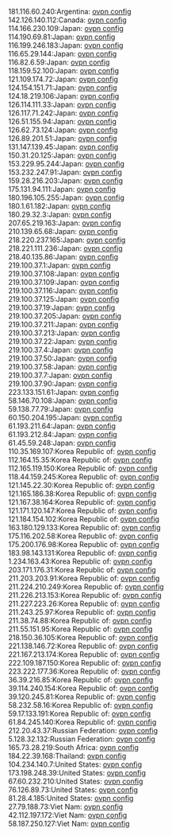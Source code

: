 181.116.60.240:Argentina: [ovpn config](vpn/181_116_60_240.ovpn)  
142.126.140.112:Canada: [ovpn config](vpn/142_126_140_112.ovpn)  
114.166.230.109:Japan: [ovpn config](vpn/114_166_230_109.ovpn)  
114.190.69.81:Japan: [ovpn config](vpn/114_190_69_81.ovpn)  
116.199.246.183:Japan: [ovpn config](vpn/116_199_246_183.ovpn)  
116.65.29.144:Japan: [ovpn config](vpn/116_65_29_144.ovpn)  
116.82.6.59:Japan: [ovpn config](vpn/116_82_6_59.ovpn)  
118.159.52.100:Japan: [ovpn config](vpn/118_159_52_100.ovpn)  
121.109.174.72:Japan: [ovpn config](vpn/121_109_174_72.ovpn)  
124.154.151.71:Japan: [ovpn config](vpn/124_154_151_71.ovpn)  
124.18.219.106:Japan: [ovpn config](vpn/124_18_219_106.ovpn)  
126.114.111.33:Japan: [ovpn config](vpn/126_114_111_33.ovpn)  
126.117.71.242:Japan: [ovpn config](vpn/126_117_71_242.ovpn)  
126.51.155.94:Japan: [ovpn config](vpn/126_51_155_94.ovpn)  
126.62.73.124:Japan: [ovpn config](vpn/126_62_73_124.ovpn)  
126.89.201.51:Japan: [ovpn config](vpn/126_89_201_51.ovpn)  
131.147.139.45:Japan: [ovpn config](vpn/131_147_139_45.ovpn)  
150.31.20.125:Japan: [ovpn config](vpn/150_31_20_125.ovpn)  
153.229.95.244:Japan: [ovpn config](vpn/153_229_95_244.ovpn)  
153.232.247.91:Japan: [ovpn config](vpn/153_232_247_91.ovpn)  
159.28.216.203:Japan: [ovpn config](vpn/159_28_216_203.ovpn)  
175.131.94.111:Japan: [ovpn config](vpn/175_131_94_111.ovpn)  
180.196.105.255:Japan: [ovpn config](vpn/180_196_105_255.ovpn)  
180.1.61.182:Japan: [ovpn config](vpn/180_1_61_182.ovpn)  
180.29.32.3:Japan: [ovpn config](vpn/180_29_32_3.ovpn)  
207.65.219.163:Japan: [ovpn config](vpn/207_65_219_163.ovpn)  
210.139.65.68:Japan: [ovpn config](vpn/210_139_65_68.ovpn)  
218.220.237.165:Japan: [ovpn config](vpn/218_220_237_165.ovpn)  
218.221.111.236:Japan: [ovpn config](vpn/218_221_111_236.ovpn)  
218.40.135.86:Japan: [ovpn config](vpn/218_40_135_86.ovpn)  
219.100.37.1:Japan: [ovpn config](vpn/219_100_37_1.ovpn)  
219.100.37.108:Japan: [ovpn config](vpn/219_100_37_108.ovpn)  
219.100.37.109:Japan: [ovpn config](vpn/219_100_37_109.ovpn)  
219.100.37.116:Japan: [ovpn config](vpn/219_100_37_116.ovpn)  
219.100.37.125:Japan: [ovpn config](vpn/219_100_37_125.ovpn)  
219.100.37.19:Japan: [ovpn config](vpn/219_100_37_19.ovpn)  
219.100.37.205:Japan: [ovpn config](vpn/219_100_37_205.ovpn)  
219.100.37.211:Japan: [ovpn config](vpn/219_100_37_211.ovpn)  
219.100.37.213:Japan: [ovpn config](vpn/219_100_37_213.ovpn)  
219.100.37.22:Japan: [ovpn config](vpn/219_100_37_22.ovpn)  
219.100.37.4:Japan: [ovpn config](vpn/219_100_37_4.ovpn)  
219.100.37.50:Japan: [ovpn config](vpn/219_100_37_50.ovpn)  
219.100.37.58:Japan: [ovpn config](vpn/219_100_37_58.ovpn)  
219.100.37.7:Japan: [ovpn config](vpn/219_100_37_7.ovpn)  
219.100.37.90:Japan: [ovpn config](vpn/219_100_37_90.ovpn)  
223.133.151.61:Japan: [ovpn config](vpn/223_133_151_61.ovpn)  
58.146.70.108:Japan: [ovpn config](vpn/58_146_70_108.ovpn)  
59.138.77.79:Japan: [ovpn config](vpn/59_138_77_79.ovpn)  
60.150.204.195:Japan: [ovpn config](vpn/60_150_204_195.ovpn)  
61.193.211.64:Japan: [ovpn config](vpn/61_193_211_64.ovpn)  
61.193.212.84:Japan: [ovpn config](vpn/61_193_212_84.ovpn)  
61.45.59.248:Japan: [ovpn config](vpn/61_45_59_248.ovpn)  
110.35.169.107:Korea Republic of: [ovpn config](vpn/110_35_169_107.ovpn)  
112.164.15.35:Korea Republic of: [ovpn config](vpn/112_164_15_35.ovpn)  
112.165.119.150:Korea Republic of: [ovpn config](vpn/112_165_119_150.ovpn)  
118.44.159.245:Korea Republic of: [ovpn config](vpn/118_44_159_245.ovpn)  
121.145.22.30:Korea Republic of: [ovpn config](vpn/121_145_22_30.ovpn)  
121.165.186.38:Korea Republic of: [ovpn config](vpn/121_165_186_38.ovpn)  
121.167.38.164:Korea Republic of: [ovpn config](vpn/121_167_38_164.ovpn)  
121.171.120.147:Korea Republic of: [ovpn config](vpn/121_171_120_147.ovpn)  
121.184.154.102:Korea Republic of: [ovpn config](vpn/121_184_154_102.ovpn)  
163.180.129.133:Korea Republic of: [ovpn config](vpn/163_180_129_133.ovpn)  
175.116.202.58:Korea Republic of: [ovpn config](vpn/175_116_202_58.ovpn)  
175.200.176.98:Korea Republic of: [ovpn config](vpn/175_200_176_98.ovpn)  
183.98.143.131:Korea Republic of: [ovpn config](vpn/183_98_143_131.ovpn)  
1.234.163.43:Korea Republic of: [ovpn config](vpn/1_234_163_43.ovpn)  
203.171.176.31:Korea Republic of: [ovpn config](vpn/203_171_176_31.ovpn)  
211.203.203.91:Korea Republic of: [ovpn config](vpn/211_203_203_91.ovpn)  
211.224.210.249:Korea Republic of: [ovpn config](vpn/211_224_210_249.ovpn)  
211.226.213.153:Korea Republic of: [ovpn config](vpn/211_226_213_153.ovpn)  
211.227.223.26:Korea Republic of: [ovpn config](vpn/211_227_223_26.ovpn)  
211.243.25.97:Korea Republic of: [ovpn config](vpn/211_243_25_97.ovpn)  
211.38.74.88:Korea Republic of: [ovpn config](vpn/211_38_74_88.ovpn)  
211.55.151.95:Korea Republic of: [ovpn config](vpn/211_55_151_95.ovpn)  
218.150.36.105:Korea Republic of: [ovpn config](vpn/218_150_36_105.ovpn)  
221.138.146.72:Korea Republic of: [ovpn config](vpn/221_138_146_72.ovpn)  
221.167.213.174:Korea Republic of: [ovpn config](vpn/221_167_213_174.ovpn)  
222.109.187.150:Korea Republic of: [ovpn config](vpn/222_109_187_150.ovpn)  
223.222.177.36:Korea Republic of: [ovpn config](vpn/223_222_177_36.ovpn)  
36.39.216.85:Korea Republic of: [ovpn config](vpn/36_39_216_85.ovpn)  
39.114.240.154:Korea Republic of: [ovpn config](vpn/39_114_240_154.ovpn)  
39.120.245.81:Korea Republic of: [ovpn config](vpn/39_120_245_81.ovpn)  
58.232.58.16:Korea Republic of: [ovpn config](vpn/58_232_58_16.ovpn)  
59.17.133.191:Korea Republic of: [ovpn config](vpn/59_17_133_191.ovpn)  
61.84.245.140:Korea Republic of: [ovpn config](vpn/61_84_245_140.ovpn)  
212.20.43.37:Russian Federation: [ovpn config](vpn/212_20_43_37.ovpn)  
5.128.32.132:Russian Federation: [ovpn config](vpn/5_128_32_132.ovpn)  
165.73.28.219:South Africa: [ovpn config](vpn/165_73_28_219.ovpn)  
184.22.39.168:Thailand: [ovpn config](vpn/184_22_39_168.ovpn)  
104.234.140.7:United States: [ovpn config](vpn/104_234_140_7.ovpn)  
173.198.248.39:United States: [ovpn config](vpn/173_198_248_39.ovpn)  
67.60.232.210:United States: [ovpn config](vpn/67_60_232_210.ovpn)  
76.126.89.73:United States: [ovpn config](vpn/76_126_89_73.ovpn)  
81.28.4.185:United States: [ovpn config](vpn/81_28_4_185.ovpn)  
27.79.188.73:Viet Nam: [ovpn config](vpn/27_79_188_73.ovpn)  
42.112.197.172:Viet Nam: [ovpn config](vpn/42_112_197_172.ovpn)  
58.187.250.127:Viet Nam: [ovpn config](vpn/58_187_250_127.ovpn)  
